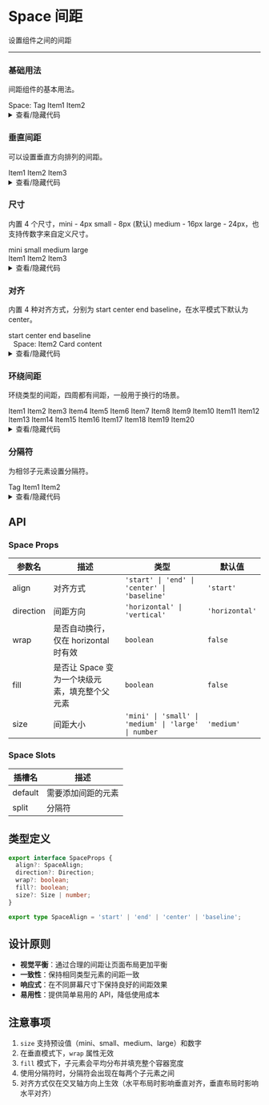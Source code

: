 # Space 间距

设置组件之间的间距

---

### 基础用法

间距组件的基本用法。

<div class="cell-demo">
  <yc-space>
    <yc-typography-text>Space:</yc-typography-text>
    <yc-tag v-if="false" color='arcoblue'>Tag</yc-tag>
    <yc-button type="primary">Item1</yc-button>
    <yc-button type="primary">Item2</yc-button>
    <yc-switch defaultChecked />
  </yc-space>
</div>

<details>
<summary>查看/隐藏代码</summary>

```vue
<template>
  <yc-space>
    <yc-typography-text>Space:</yc-typography-text>
    <yc-tag
      v-if="false"
      color="arcoblue">
      Tag
    </yc-tag>
    <yc-button type="primary">Item1</yc-button>
    <yc-button type="primary">Item2</yc-button>
    <yc-switch defaultChecked />
  </yc-space>
</template>
```

</details>

### 垂直间距

可以设置垂直方向排列的间距。

<div class="cell-demo">
  <yc-space direction="vertical" fill>
    <yc-button type="primary" long>Item1</yc-button>
    <yc-button type="primary" long>Item2</yc-button>
    <yc-button type="primary" long>Item3</yc-button>
  </yc-space>
</div>

<details>
<summary>查看/隐藏代码</summary>

```vue
<template>
  <yc-space
    direction="vertical"
    fill>
    <yc-button
      type="primary"
      long
      >Item1</yc-button
    >
    <yc-button
      type="primary"
      long
      >Item2</yc-button
    >
    <yc-button
      type="primary"
      long
      >Item3</yc-button
    >
  </yc-space>
</template>
```

</details>

### 尺寸

内置 4 个尺寸，<yc-tag>mini - 4px</yc-tag> <yc-tag>small - 8px (默认)</yc-tag> <yc-tag>medium - 16px</yc-tag> <yc-tag>large - 24px</yc-tag>，也支持传数字来自定义尺寸。

<div class="cell-demo">
  <div>
    <div style="marginBottom: 20px">
      <yc-radio-group v-model="size" type='button'>
        <yc-radio value="mini">mini</yc-radio>
        <yc-radio value="small">small</yc-radio>
        <yc-radio value="medium">medium</yc-radio>
        <yc-radio value="large">large</yc-radio>
      </yc-radio-group>
    </div>
    <yc-space :size="size">
      <yc-button type="primary">Item1</yc-button>
      <yc-button type="primary">Item2</yc-button>
      <yc-button type="primary">Item3</yc-button>
    </yc-space>
  </div>
</div>

<details>
<summary>查看/隐藏代码</summary>

```vue
<template>
  <div>
    <div style="marginBottom: 20px">
      <yc-radio-group
        v-model="size"
        type="button">
        <yc-radio value="mini">mini</yc-radio>
        <yc-radio value="small">small</yc-radio>
        <yc-radio value="medium">medium</yc-radio>
        <yc-radio value="large">large</yc-radio>
      </yc-radio-group>
    </div>
    <yc-space :size="size">
      <yc-button type="primary">Item1</yc-button>
      <yc-button type="primary">Item2</yc-button>
      <yc-button type="primary">Item3</yc-button>
    </yc-space>
  </div>
</template>

<script setup lang="ts">
import { ref } from 'vue';
const size = ref('medium');
</script>
```

</details>

### 对齐

内置 4 种对齐方式，分别为 <yc-tag>start</yc-tag> <yc-tag>center</yc-tag> <yc-tag>end</yc-tag> <yc-tag>baseline</yc-tag>，在水平模式下默认为 <yc-tag>center</yc-tag>。

<div class="cell-demo">
  <div>
    <div style="marginBottom: 20px">
      <yc-radio-group v-model="align" type='button'>
        <yc-radio value="start">start</yc-radio>
        <yc-radio value="center">center</yc-radio>
        <yc-radio value="end">end</yc-radio>
        <yc-radio value="baseline">baseline</yc-radio>
      </yc-radio-group>
    </div>
    <yc-space :align="align" style="backgroundColor: var(--color-fill-2);padding: 10px;">
      <yc-typography-text>Space:</yc-typography-text>
      <yc-button type="primary">Item2</yc-button>
      <yc-card title='Card'>
        Card content
      </yc-card>
    </yc-space>
  </div>
</div>

<details>
<summary>查看/隐藏代码</summary>

```vue
<template>
  <div>
    <div style="marginBottom: 20px">
      <yc-radio-group
        v-model="align"
        type="button">
        <yc-radio value="start">start</yc-radio>
        <yc-radio value="center">center</yc-radio>
        <yc-radio value="end">end</yc-radio>
        <yc-radio value="baseline">baseline</yc-radio>
      </yc-radio-group>
    </div>
    <yc-space
      :align="align"
      style="backgroundColor: var(--color-fill-2);padding: 10px;">
      <yc-typography-text>Space:</yc-typography-text>
      <yc-button type="primary">Item2</yc-button>
      <yc-card title="Card"> Card content </yc-card>
    </yc-space>
  </div>
</template>

<script setup lang="ts">
import { ref } from 'vue';
const align = ref('center');
</script>
```

</details>

### 环绕间距

环绕类型的间距，四周都有间距，一般用于换行的场景。

<div class="cell-demo">
  <yc-space wrap>
    <yc-button type="primary">Item1</yc-button>
    <yc-button type="primary">Item2</yc-button>
    <yc-button type="primary">Item3</yc-button>
    <yc-button type="primary">Item4</yc-button>
    <yc-button type="primary">Item5</yc-button>
    <yc-button type="primary">Item6</yc-button>
    <yc-button type="primary">Item7</yc-button>
    <yc-button type="primary">Item8</yc-button>
    <yc-button type="primary">Item9</yc-button>
    <yc-button type="primary">Item10</yc-button>
    <yc-button type="primary">Item11</yc-button>
    <yc-button type="primary">Item12</yc-button>
    <yc-button type="primary">Item13</yc-button>
    <yc-button type="primary">Item14</yc-button>
    <yc-button type="primary">Item15</yc-button>
    <yc-button type="primary">Item16</yc-button>
    <yc-button type="primary">Item17</yc-button>
    <yc-button type="primary">Item18</yc-button>
    <yc-button type="primary">Item19</yc-button>
    <yc-button type="primary">Item20</yc-button>
  </yc-space>
</div>

<details>
<summary>查看/隐藏代码</summary>

```vue
<template>
  <yc-space wrap>
    <yc-button type="primary">Item1</yc-button>
    <yc-button type="primary">Item2</yc-button>
    <yc-button type="primary">Item3</yc-button>
    <yc-button type="primary">Item4</yc-button>
    <yc-button type="primary">Item5</yc-button>
    <yc-button type="primary">Item6</yc-button>
    <yc-button type="primary">Item7</yc-button>
    <yc-button type="primary">Item8</yc-button>
    <yc-button type="primary">Item9</yc-button>
    <yc-button type="primary">Item10</yc-button>
    <yc-button type="primary">Item11</yc-button>
    <yc-button type="primary">Item12</yc-button>
    <yc-button type="primary">Item13</yc-button>
    <yc-button type="primary">Item14</yc-button>
    <yc-button type="primary">Item15</yc-button>
    <yc-button type="primary">Item16</yc-button>
    <yc-button type="primary">Item17</yc-button>
    <yc-button type="primary">Item18</yc-button>
    <yc-button type="primary">Item19</yc-button>
    <yc-button type="primary">Item20</yc-button>
  </yc-space>
</template>
```

</details>

### 分隔符

为相邻子元素设置分隔符。

<div class="cell-demo">
  <yc-space>
    <template #split>
      <yc-divider direction="vertical" />
    </template>
    <yc-tag v-if="false" color='arcoblue'>Tag</yc-tag>
    <yc-button type="primary">Item1</yc-button>
    <yc-button type="primary">Item2</yc-button>
    <yc-switch defaultChecked />
  </yc-space>
</div>

<details>
<summary>查看/隐藏代码</summary>

```vue
<template>
  <yc-space>
    <template #split>
      <yc-divider direction="vertical" />
    </template>
    <yc-tag
      v-if="false"
      color="arcoblue"
      >Tag</yc-tag
    >
    <yc-button type="primary">Item1</yc-button>
    <yc-button type="primary">Item2</yc-button>
    <yc-switch defaultChecked />
  </yc-space>
</template>
```

</details>

<script setup>
import { ref, reactive } from 'vue';
const align = ref('center');
const size = ref('medium');
</script>

## API

### Space Props

| 参数名    | 描述                                          | 类型                                                 | 默认值         |
| --------- | --------------------------------------------- | ---------------------------------------------------- | -------------- |
| align     | 对齐方式                                      | `'start' \| 'end' \| 'center' \| 'baseline'`         | `'start'`      |
| direction | 间距方向                                      | `'horizontal' \| 'vertical'`                         | `'horizontal'` |
| wrap      | 是否自动换行，仅在 horizontal 时有效          | `boolean`                                            | `false`        |
| fill      | 是否让 Space 变为一个块级元素，填充整个父元素 | `boolean`                                            | `false`        |
| size      | 间距大小                                      | `'mini' \| 'small' \| 'medium' \| 'large' \| number` | `'medium'`     |

### Space Slots

| 插槽名  | 描述               |
| ------- | ------------------ |
| default | 需要添加间距的元素 |
| split   | 分隔符             |

## 类型定义

```typescript
export interface SpaceProps {
  align?: SpaceAlign;
  direction?: Direction;
  wrap?: boolean;
  fill?: boolean;
  size?: Size | number;
}

export type SpaceAlign = 'start' | 'end' | 'center' | 'baseline';
```

## 设计原则

- **视觉平衡**：通过合理的间距让页面布局更加平衡
- **一致性**：保持相同类型元素的间距一致
- **响应式**：在不同屏幕尺寸下保持良好的间距效果
- **易用性**：提供简单易用的 API，降低使用成本

## 注意事项

1. `size` 支持预设值（mini、small、medium、large）和数字
2. 在垂直模式下，`wrap` 属性无效
3. `fill` 模式下，子元素会平均分布并填充整个容器宽度
4. 使用分隔符时，分隔符会出现在每两个子元素之间
5. 对齐方式仅在交叉轴方向上生效（水平布局时影响垂直对齐，垂直布局时影响水平对齐）
